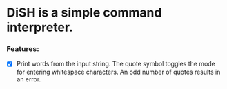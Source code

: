 # DiSH is a simple command interpreter.

### Features:
  - [x] Print words from the input string. The quote symbol toggles the mode for entering whitespace characters. An odd number of quotes results in an error.
